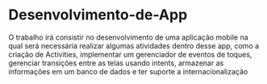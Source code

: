 # Desenvolvimento-de-App
O trabalho irá consistir no desenvolvimento de uma aplicação mobile na qual será necessária realizar algumas atividades dentro desse app, como a criação de Activities, implementar um gerenciador de eventos de toques, gerenciar transições entre as telas usando intents, armazenar as informações em um banco de dados e ter suporte a internacionalização
